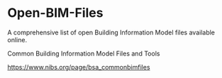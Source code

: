 # Open-BIM-Files
A comprehensive list of open Building Information Model files available online.


Common Building Information Model Files and Tools

https://www.nibs.org/page/bsa_commonbimfiles
